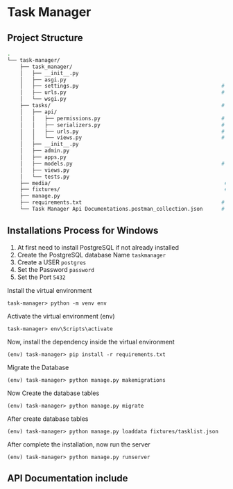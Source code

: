 # Task Manager



## Project Structure

```bash
.
└── task-manager/
    ├── task_manager/                                     
    │   ├── __init__.py
    │   ├── asgi.py
    │   ├── settings.py                                              # project settings
    │   ├── urls.py                                                  # root URL
    │   └── wsgi.py
    ├── tasks/                                                       # app name
    │   ├── api/                                    
    │   │   ├── permissions.py                                       # custom permission
    │   │   ├── serializers.py                                       # serializers 
    │   │   ├── urls.py                                              # API ULS
    │   │   └── views.py                                             # API views
    │   ├── __init__.py
    │   ├── admin.py
    │   ├── apps.py
    │   ├── models.py                                                # Django Models class
    │   ├── views.py
    │   └── tests.py
    ├── media/                                                        # Media files 
    ├── fixtures/                                                     # dummy data 
    ├── manage.py
    ├── requirements.txt                                             # project dependency
    └── Task Manager Api Documentations.postman_collection.json      # API documentation

```



## Installations Process for Windows

1. At first need to install PostgreSQL if not already installed
2. Create the PostgreSQL database Name `taskmanager`
3. Create a USER `postgres`
4. Set the Password `password`
5. Set the Port `5432`

Install the virtual environment

    task-manager> python -m venv env

Activate the virtual environment (env)

    task-manager> env\Scripts\activate

Now, install the dependency inside the virtual environment

    (env) task-manager> pip install -r requirements.txt

Migrate the Database

    (env) task-manager> python manage.py makemigrations

Now Create the database tables

    (env) task-manager> python manage.py migrate

After create database tables

    (env) task-manager> python manage.py loaddata fixtures/tasklist.json

After complete the installation, now run the server

    (env) task-manager> python manage.py runserver


## API Documentation include 
